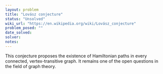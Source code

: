 ```yaml
---
layout: problem
title: "Lovász conjecture"
status: "Unsolved"
wiki_url: "https://en.wikipedia.org/wiki/Lovász_conjecture"
problem_posed: ""
date_solved:
solver:
notes:
---
```

This conjecture proposes the existence of Hamiltonian paths in every connected, vertex-transitive graph. It remains one of the open questions in the field of graph theory.